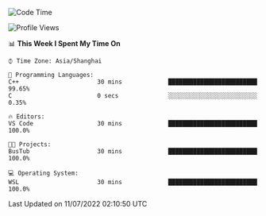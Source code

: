 <!--START_SECTION:waka-->
![Code Time](http://img.shields.io/badge/Code%20Time-154%20hrs%2015%20mins-blue)

![Profile Views](http://img.shields.io/badge/Profile%20Views-0-blue)

📊 **This Week I Spent My Time On** 

```text
⌚︎ Time Zone: Asia/Shanghai

💬 Programming Languages: 
C++                      30 mins             █████████████████████████   99.65% 
C                        0 secs              ░░░░░░░░░░░░░░░░░░░░░░░░░   0.35%

🔥 Editors: 
VS Code                  30 mins             █████████████████████████   100.0%

🐱‍💻 Projects: 
BusTub                   30 mins             █████████████████████████   100.0%

💻 Operating System: 
WSL                      30 mins             █████████████████████████   100.0%

```


 Last Updated on 11/07/2022 02:10:50 UTC
<!--END_SECTION:waka-->